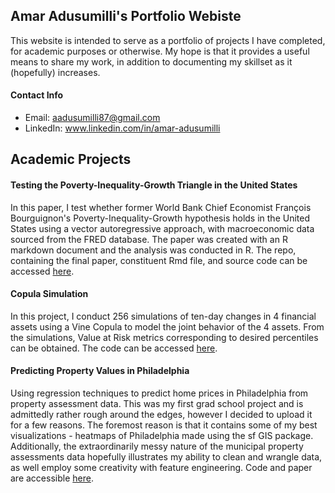 ## Amar Adusumilli's Portfolio Webiste

This website is intended to serve as a portfolio of projects I have completed, for academic purposes or otherwise. My hope is that it provides a useful means to share my work, in addition to documenting my skillset as it (hopefully) increases. 

#### Contact Info

* Email: aadusumilli87@gmail.com
* LinkedIn: www.linkedin.com/in/amar-adusumilli

## Academic Projects

#### Testing the Poverty-Inequality-Growth Triangle in the United States
In this paper, I test whether former World Bank Chief Economist François Bourguignon's Poverty-Inequality-Growth hypothesis holds in the United States using a vector autoregressive approach, with macroeconomic data sourced from the FRED database. The paper was created with an R markdown document and the analysis was conducted in R. The repo, containing the final paper, constituent Rmd file, and source code can be accessed [here](https://github.com/aadusumilli87/Time-Series-Paper).

#### Copula Simulation
In this project, I conduct 256 simulations of ten-day changes in 4 financial assets using a Vine Copula to model the joint behavior of the 4 assets. From the simulations, Value at Risk metrics corresponding to desired percentiles can be obtained. The code can be accessed [here](https://github.com/aadusumilli87/Copula-Simulation).

#### Predicting Property Values in Philadelphia
Using regression techniques to predict home prices in Philadelphia from property assessment data. This was my first grad school project and is admittedly rather rough around the edges, however I decided to upload it for a few reasons. The foremost reason is that it contains some of my best visualizations - heatmaps of Philadelphia made using the sf GIS package. Additionally, the extraordinarily messy nature of the municipal property assessments data hopefully illustrates my ability to clean and wrangle data, as well employ some creativity with feature engineering. Code and paper are accessible [here](https://github.com/aadusumilli87/Philadelphia-Properties).

